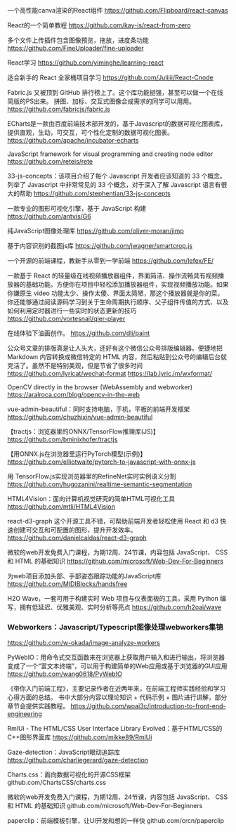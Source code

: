 一个高性能canva渲染的React组件
https://github.com/Flipboard/react-canvas

React的一个简单教程
https://github.com/kay-is/react-from-zero

多个文件上传插件包含图像预览，拖放，进度条功能
https://github.com/FineUploader/fine-uploader

React学习
https://github.com/yiminghe/learning-react

适合新手的 React 全家桶项目学习
https://github.com/Juliiii/React-Cnode

Fabric.js 又被顶到 GitHub 排行榜上了。这个库功能挺强，甚至可以做一个在线简版的PS出来。
拼图、加标、交互式图像合成需求的同学可以用用。
https://github.com/fabricjs/fabric.js

ECharts是一款由百度前端技术部开发的，基于Javascript的数据可视化图表库，提供直观，生动，可交互，可个性化定制的数据可视化图表。
​https://github.com/apache/incubator-echarts

JavaScript framework for visual programming and creating node editor
https://github.com/retejs/rete

33-js-concepts：该项目介绍了每个 Javascript 开发者应该知道的 33 个概念。列举了 Javascript 中非常常见的 33 个概念，对于深入了解 Javascript 语言有很大的帮助
https://github.com/stephentian/33-js-concepts

一款专业的图形可视化引擎，基于 JavaScript 构建
https://github.com/antvis/G6

纯JavaScript图像处理库
https://github.com/oliver-moran/jimp

基于内容识别的截图js库
https://github.com/jwagner/smartcrop.js

一个开源的前端课程，教新手从零到一学前端
https://github.com/lefex/FE/

一款基于 React 的轻量级在线视频播放器组件，界面简洁、操作流畅具有视频播放器的基础功能。方便你在项目中轻松添加播放器组件，实现视频播放功能。如果你嫌原生 video 功能太少、操作太傻、界面太简陋，那这个播放器就是你的菜。你还能够通过阅读源码学习到关于生命周期执行顺序、父子组件传值的方式、以及如何利用定时器进行一些实时的状态更新的技巧
https://github.com/vortesnail/qier-player

在线体验下油画创作。
https://github.com/dli/paint

公众号文章的排版真是让人头大，还好有这个微信公众号排版编辑器。便捷地把 Markdown 内容转换成微信特定的 HTML 内容，然后粘贴到公众号的编辑后台就完活了。虽然不是特别美观，但是节省了很多时间
https://github.com/lyricat/wechat-format https://lab.lyric.im/wxformat/

OpenCV directly in the browser (WebAssembly and webworker)
https://aralroca.com/blog/opencv-in-the-web

vue-admin-beautiful：同时支持电脑，手机，平板的前端开发框架
https://github.com/chuzhixin/vue-admin-beautiful

【tractjs：浏览器里的ONNX/TensorFlow推理库(JS)】
https://github.com/bminixhofer/tractjs

【用ONNX.js在浏览器里运行PyTorch模型(示例)】
https://github.com/elliotwaite/pytorch-to-javascript-with-onnx-js

用 TensorFlow.js实现浏览器里的RefineNet实时实例语义分割
https://github.com/hugozanini/realtime-semantic-segmentation

HTML4Vision：面向计算机视觉研究的简单HTML可视化工具
https://github.com/mtli/HTML4Vision


react-d3-graph 这个开源工具不错，可帮助前端开发者轻松使用 React 和 d3 快速创建可交互和可配置的图形，提升开发效率。https://github.com/danielcaldas/react-d3-graph

微软的web开发免费入门课程，为期12周、24节课，内容包括 JavaScript、 CSS 和 HTML 的基础知识
https://github.com/microsoft/Web-Dev-For-Beginners

为web项目添加头部、手部姿态跟踪功能的JavaScript库
https://github.com/MIDIBlocks/handsfree

H2O Wave，一套可用于构建实时 Web 项目与仪表面板的工具，采用 Python 编写，拥有低延迟、优雅美观、实时分析等亮点
https://github.com/h2oai/wave

### Webworkers：Javascript/Typescript图像处理webworkers集锦
https://github.com/w-okada/image-analyze-workers

PyWebIO：用命令式交互函数来在浏览器上获取用户输入和进行输出，将浏览器变成了一个“富文本终端”，可以用于构建简单的Web应用或基于浏览器的GUI应用
https://github.com/wang0618/PyWebIO

《带你入门前端工程》，主要记录作者在近两年来，在前端工程师实践经验和学习心得方面的总结。
书中大部分内容以理论知识 + 代码示例 + 图片进行讲解，部分章节会提供实践教程。
https://github.com/woai3c/introduction-to-front-end-engineering

RmlUi - The HTML/CSS User Interface Library Evolved：基于HTML/CSS的C++图形界面库
https://github.com/mikke89/RmlUi

Gaze-detection：JavaScript眼动追踪库
https://github.com/charliegerard/gaze-detection

Charts.css：面向数据可视化的开源CSS框架
github.com/ChartsCSS/charts.css

微软的web开发免费入门课程，为期12周、24节课，内容包括 JavaScript、 CSS 和 HTML 的基础知识
github.com/microsoft/Web-Dev-For-Beginners

paperclip：前端模板引擎，让UI开发和想的一样快
github.com/crcn/paperclip